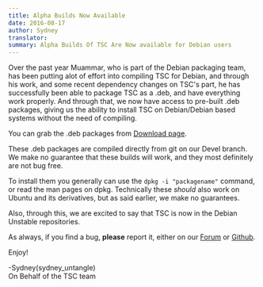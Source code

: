 ```yaml
---
title: Alpha Builds Now Available
date: 2016-08-17
author: Sydney
translator:
summary: Alpha Builds Of TSC Are Now available for Debian users
---
```


Over the past year Muammar, who is part of the Debian packaging
team, has been putting alot of effort into compiling TSC for Debian, and through
his work, and some recent dependency changes on TSC's part, he has successfully been able to package
TSC as a .deb, and have everything work properly. And through that, we now have access
to pre-built .deb packages, giving us the ability to install TSC on Debian/Debian based systems
without the need of compiling.

You can grab the .deb packages from [Download page][1].

These .deb packages are compiled directly from git on our Devel branch. We make no guarantee that
these builds will work, and they most definitely are not bug free.

To install them you generally can use the ```dpkg -i "packagename"``` command,
or read the man pages on dpkg. Technically these *should* also work on Ubuntu
and its derivatives, but as said earlier, we make no guarantees.

Also, through this, we are excited to say that TSC is now in the Debian Unstable repositories.

As always, if you find a bug, **please** report it, either on our [Forum][2] or [Github][3].

  Enjoy!

-Sydney(sydney_untangle)<br />
On Behalf of the TSC team

[1]: /en/download
[2]: https://forum.secretchronicles.org
[3]: https://github.com/Secretchronicles/TSC/issues
